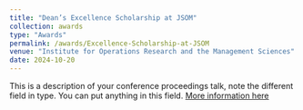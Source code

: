 ```yaml
---
title: "Dean’s Excellence Scholarship at JSOM"
collection: awards
type: "Awards"
permalink: /awards/Excellence-Scholarship-at-JSOM
venue: "Institute for Operations Research and the Management Sciences"
date: 2024-10-20  
---
```


This is a description of your conference proceedings talk, note the different field in type. You can put anything in this field.
[More information here](https://meetings.informs.org/wordpress/seattle2024/)








